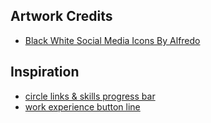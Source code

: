 ## Artwork Credits
- [Black White Social Media Icons By Alfredo](https://www.iconfinder.com/iconsets/black-white-social-media)

## Inspiration
- [circle links & skills progress bar](https://getresume.co/downloads/free-sketch-psd-resume-template)
- [work experience button line](https://dribbble.com/shots/2862301-Free-Sketch-Resume-Template)
